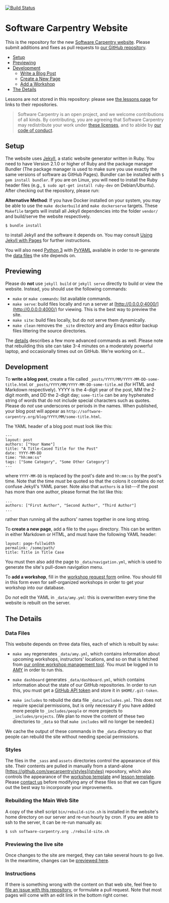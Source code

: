 [![Build Status](https://travis-ci.org/swcarpentry/website.svg?branch=gh-pages)](https://travis-ci.org/swcarpentry/website)

# Software Carpentry Website

This is the repository for the new [Software Carpentry website](http://software-carpentry.org).
Please submit additions and fixes as pull requests to [our GitHub repository](https://github.com/swcarpentry/website).

*   [Setup](#setup)
*   [Previewing](#previewing)
*   [Development](#development)
    *   [Write a Blog Post](#blog)
    *   [Create a New Page](#page)
    *   [Add a Workshop](#workshop)
*   [The Details](#details)

Lessons are not stored in this repository:
please see [the lessons page](http://software-carpentry.org/lessons/)
for links to their repositories.

> Software Carpentry is an open project,
> and we welcome contributions of all kinds.
> By contributing,
> you are agreeing that Software Carpentry may redistribute your work
> under [these licenses](http://software-carpentry.org/license/),
> and to abide by [our code of conduct](http://software-carpentry.org/conduct/).

## Setup <a name="setup"></a>

The website uses [Jekyll](http://jekyllrb.com/), a static website generator written in Ruby.
You need to have Version 2.1.0 or higher of Ruby and the package manager Bundler (The package manager is used to make sure you use exactly the same versions of software as GitHub Pages).
Bundler can be installed with `$ gem install bundler`.
If you are on Linux, you will need to install the Ruby header files (e.g., `$ sudo apt-get install ruby-dev` on Debian/Ubuntu).
After checking out the repository, please run:

**Alternative Method**: If you have Docker installed on your system, you may be able to use the `make dockerbuild` and `make dockerserve` targets. These `Makefile` targets will install all Jekyll dependencies into the folder `vendor/` and build/serve the website respectively.

```
$ bundle install
```

to install Jekyll and the software it depends on.
You may consult [Using Jekyll with Pages](https://help.github.com/articles/using-jekyll-with-pages/) for further instructions.

You will also need [Python 3](http://python.org/) with
[PyYAML](https://pypi.python.org/pypi/PyYAML/) available in order to
re-generate the [data files](#details) the site depends on.

## Previewing <a name="previewing"></a>

Please do **not** use `jekyll build` or `jekyll serve` directly to build or view the website.
Instead, you should use the following commands:

*   `make` or `make commands`: list available commands.
*   `make serve`: build files locally and run a server at [http://0.0.0.0:4000/](http://0.0.0.0:4000/) for viewing.
    This is the best way to preview the site.
*   `make site`: build files locally, but do not serve them dynamically.
*   `make clean` removes the `_site` directory and any Emacs editor backup files littering the source directories.

The [details](#details) describes a few more advanced commands as well.
Please note that rebuilding this site can take 3-4 minutes on a moderately powerful laptop,
and occasionally times out on GitHub.
We're working on it...

## Development <a name="development"></a>

<a name="blog"></a>
To **write a blog post**,
create a file called `_posts/YYYY/MM/YYYY-MM-DD-some-title.html` or  `_posts/YYYY/MM/YYYY-MM-DD-some-title.md`
(for HTML and Markdown respectively).
YYYY is the 4-digit year of the post, MM the 2-digit month, and DD the 2-digit day;
`some-title` can be any hyphenated string of words that do not include special characters such as quotes.
Please do *not* use underscores or periods in the names.
When published,
your blog post will appear as `http://software-carpentry.org/blog/YYYY/MM/some-title.html`.

The YAML header of a blog post must look like this:

~~~
---
layout: post
authors: ["Your Name"]
title: "A Title-Cased Title for the Post"
date: YYYY-MM-DD
time: "hh:mm:ss"
tags: ["Some Category", "Some Other Category"]
---
~~~

where `YYYY-MM-DD` is replaced by the post's date and `hh:mm:ss` by the post's time.
Note that the time *must* be quoted so that the colons it contains do not confuse Jekyll's YAML parser.
Note also that `authors` is a list---if the post has more than one author,
please format the list like this:

~~~
...
authors: ["First Author", "Second Author", "Third Author"]
...
~~~

rather than running all the authors' names together in one long string.

<a name="page"></a>
To **create a new page**,
add a file to the `pages` directory.
This can be written in either Markdown or HTML,
and must have the following YAML header:

~~~
layout: page-fullwidth
permalink: /some/path/
title: Title in Title Case
~~~

You must then also add the page to `_data/navigation.yml`,
which is used to generate the site's pull-down navigation menu.

<a name="workshop"></a>
To **add a workshop**,
fill in the [workshop request form](https://amy.carpentries.org/workshops/swc/request/) online.
You should fill in this form even for self-organized workshops in order to get your workshop into our database.

Do *not* edit the YAML in `_data/amy.yml`:
this is overwritten every time the website is rebuilt on the server.

## The Details <a name="details"></a>

### Data Files

This website depends on three data files,
each of which is rebuilt by `make`:

*   `make amy` regenerates `_data/amy.yml`,
    which contains information about upcoming workshops, instructors' locations, and so on
    that is fetched from [our online workshop management tool](https://github.com/swcarpentry/amy/).
    You must be logged in to [AMY](http://amy.carpentries.org) in order to run this.

*   `make dashboard` generates `_data/dashboard.yml`,
    which contains information about the state of our GitHub repositories.
    In order to run this,
    you must get a [GitHub API token](https://github.com/blog/1509-personal-api-tokens)
    and store it in `$HOME/.git-token`.

*   `make includes` to rebuild the data file `_data/includes.yml`.
    This does not require special permissions,
    but is only necessary if you have added more people to `_includes/people` or more projects to `_includes/projects`.
    (We plan to move the content of these two directories to `_data` so that `make includes` will no longer be needed.)

We cache the output of these commands in the `_data` directory
so that people can rebuild the site without needing special permissions.

### Styles

The files in the `_sass` and `assets` directories control the appearance of this site.
Their contents are pulled in manually from a stand-alone [https://github.com/swcarpentry/styles](styles) repository,
which also controls the appearance of
the [workshop template](https://github.com/swcarpentry/workshop-template)
and [lesson template](https://github.com/swcarpentry/lesson-template).
Please [contact us](mailto:admin@software-carpentry.org) before modifying any of these files
so that we can figure out the best way to incorporate your improvements.

### Rebuilding the Main Web Site

A copy of the shell script `bin/rebuild-site.sh` is installed in the website's home directory on our server
and re-run hourly by cron.
If you are able to ssh to the server,
it can be re-run manually as:

~~~
$ ssh software-carpentry.org ./rebuild-site.sh
~~~

### Previewing the live site

Once changes to the site are merged, they can take several hours to go live.  In the meantime, changes can be [previewed here](http://software-carpentry.org.s3-website-us-east-1.amazonaws.com/). 

### Instructions

If there is something wrong with the content on that web site,
feel free to
[file an issue with this repository](https://github.com/swcarpentry/website/issues),
or formulate a pull request.
Note that most pages will come with an edit link in the bottom right corner.


